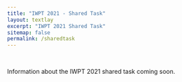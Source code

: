 ```yaml
---
title: "IWPT 2021 - Shared Task"
layout: textlay
excerpt: "IWPT 2021 Shared Task"
sitemap: false
permalink: /sharedtask
---
```


&nbsp; 

Information about the IWPT 2021 shared task coming soon.

&nbsp; 

&nbsp; 

&nbsp; 

&nbsp; 

&nbsp; 

&nbsp; 

&nbsp; 

&nbsp; 

&nbsp; 

&nbsp; 

&nbsp; 

&nbsp; 

&nbsp; 
